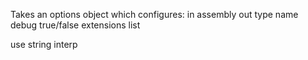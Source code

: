 Takes an options object which configures:
in assembly
out type name
debug true/false
extensions list

use string interp
